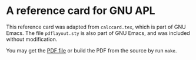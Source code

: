 # A reference card for GNU APL

This reference card was adapted from `calccard.tex`, which is part of
GNU Emacs. The file `pdflayout.sty` is also part of GNU Emacs, and
was included without modification.

You may get the [PDF file](aplcard.pdf) or build the PDF from the 
source by run `make`.
